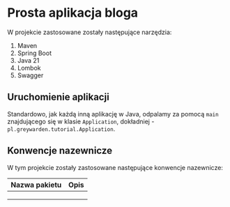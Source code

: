 # Prosta aplikacja bloga

W projekcie zastosowane zostały następujące narzędzia:
1. Maven
2. Spring Boot
3. Java 21
4. Lombok
5. Swagger

## Uruchomienie aplikacji

Standardowo, jak każdą inną aplikację w Java, odpalamy za pomocą `main` 
znajdującego się w klasie `Application`, dokładniej - `pl.greywarden.tutorial.Application`.

## Konwencje nazewnicze
W tym projekcie zostały zastosowane następujące konwencje nazewnicze:

| Nazwa pakietu | Opis |
|---------------|------|
|               |      |
|               |      |
|               |      |
